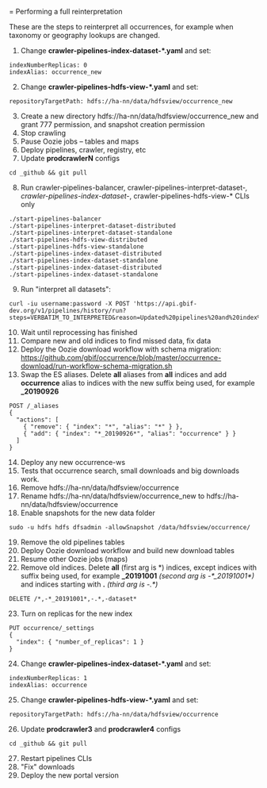= Performing a full reinterpretation

These are the steps to reinterpret all occurrences, for example when taxonomy or geography lookups are changed.

1. Change **crawler-pipelines-index-dataset-\*.yaml** and set:
```
indexNumberReplicas: 0
indexAlias: occurrence_new
```
2. Change **crawler-pipelines-hdfs-view-\*.yaml** and set:
```
repositoryTargetPath: hdfs://ha-nn/data/hdfsview/occurrence_new
```
3. Create a new directory hdfs://ha-nn/data/hdfsview/occurrence_new and grant 777 permission, and snapshot creation permission
4. Stop crawling
5. Pause Oozie jobs – tables and maps
6. Deploy pipelines, crawler, registry, etc
7. Update **prodcrawlerN** configs
```
cd _github && git pull
```
8. Run crawler-pipelines-balancer, crawler-pipelines-interpret-dataset-*, crawler-pipelines-index-dataset-*, crawler-pipelines-hdfs-view-* CLIs only
```
./start-pipelines-balancer
./start-pipelines-interpret-dataset-distributed
./start-pipelines-interpret-dataset-standalone
./start-pipelines-hdfs-view-distributed
./start-pipelines-hdfs-view-standalone
./start-pipelines-index-dataset-distributed
./start-pipelines-index-dataset-standalone
./start-pipelines-index-dataset-distributed
./start-pipelines-index-dataset-standalone
```
9. Run "interpret all datasets":
```
curl -iu username:password -X POST 'https://api.gbif-dev.org/v1/pipelines/history/run?steps=VERBATIM_TO_INTERPRETED&reason=Updated%20pipelines%20and%20index%20schema'
```
10. Wait until reprocessing has finished
11. Compare new and old indices to find missed data, fix data
12. Deploy the Oozie download workflow with schema migration: https://github.com/gbif/occurrence/blob/master/occurrence-download/run-workflow-schema-migration.sh
13. Swap the ES aliases. Delete **all** aliases from **all** indices and add **occurrence** alias to indices with the new suffix being used, for example **_20190926**
```
POST /_aliases
{
  "actions": [
    { "remove": { "index": "*", "alias": "*" } },
    { "add": { "index": "*_20190926*", "alias": "occurrence" } }
  ]
}
```
14. Deploy any new occurrence-ws
15. Tests that occurrence search, small downloads and big downloads work.
16. Remove hdfs://ha-nn/data/hdfsview/occurrence
17. Rename hdfs://ha-nn/data/hdfsview/occurrence_new to hdfs://ha-nn/data/hdfsview/occurrence
18. Enable snapshots for the new data folder
```
sudo -u hdfs hdfs dfsadmin -allowSnapshot /data/hdfsview/occurrence/
```
19. Remove the old pipelines tables
20. Deploy Oozie download workflow and build new download tables
21. Resume other Oozie jobs (maps)
22. Remove old indices. Delete **all** (first arg is \*) indices, except indices with suffix being used, for example **_20191001** *(second arg is -\*_20191001\*)* and indices starting with **.** *(third arg is -.\*)*
```
DELETE /*,-*_20191001*,-.*,-dataset*
```
23. Turn on replicas for the new index
```
PUT occurrence/_settings
{
  "index": { "number_of_replicas": 1 }
}
```
24. Change **crawler-pipelines-index-dataset-\*.yaml** and set:
```
indexNumberReplicas: 1
indexAlias: occurrence
```
25. Change **crawler-pipelines-hdfs-view-\*.yaml** and set:
```
repositoryTargetPath: hdfs://ha-nn/data/hdfsview/occurrence
```
26. Update **prodcrawler3** and **prodcrawler4** configs
```
cd _github && git pull
```
27. Restart pipelines CLIs
28. "Fix" downloads
29. Deploy the new portal version
